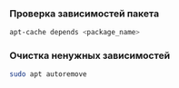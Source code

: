 ### Проверка зависимостей пакета
```bash
apt-cache depends <package_name>
```

### Очистка ненужных зависимостей
```bash
sudo apt autoremove
```